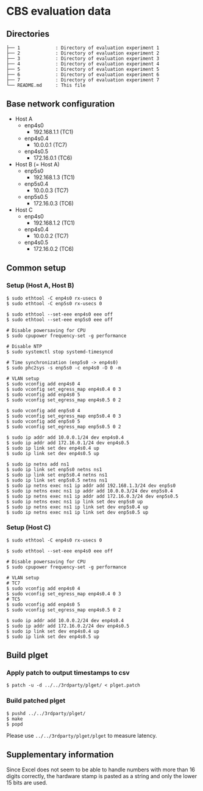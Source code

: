 # CBS evaluation data

## Directories

```
├── 1             : Directory of evaluation experiment 1
├── 2             : Directory of evaluation experiment 2
├── 3             : Directory of evaluation experiment 3
├── 4             : Directory of evaluation experiment 4
├── 5             : Directory of evaluation experiment 5
├── 6             : Directory of evaluation experiment 6
├── 7             : Directory of evaluation experiment 7
└── README.md     : This file
```

## Base network configuration

- Host A
  - enp4s0
    - 192.168.1.1 (TC1)
  - enp4s0.4
    - 10.0.0.1 (TC7)
  - enp4s0.5
    - 172.16.0.1 (TC6)
- Host B (= Host A)
  - enp5s0
    - 192.168.1.3 (TC1)
  - enp5s0.4
    - 10.0.0.3 (TC7)
  - enp5s0.5
    - 172.16.0.3 (TC6)
- Host C
  - enp4s0
    - 192.168.1.2 (TC1)
  - enp4s0.4
    - 10.0.0.2 (TC7)
  - enp4s0.5
    - 172.16.0.2 (TC6)

## Common setup

### Setup (Host A, Host B)
```shell
$ sudo ethtool -C enp4s0 rx-usecs 0
$ sudo ethtool -C enp5s0 rx-usecs 0

$ sudo ethtool --set-eee enp4s0 eee off
$ sudo ethtool --set-eee enp5s0 eee off

# Disable powersaving for CPU
$ sudo cpupower frequency-set -g performance

# Disable NTP
$ sudo systemctl stop systemd-timesyncd

# Time synchronization (enp5s0 -> enp4s0)
$ sudo phc2sys -s enp5s0 -c enp4s0 -O 0 -m

# VLAN setup
$ sudo vconfig add enp4s0 4
$ sudo vconfig set_egress_map enp4s0.4 0 3
$ sudo vconfig add enp4s0 5
$ sudo vconfig set_egress_map enp4s0.5 0 2

$ sudo vconfig add enp5s0 4
$ sudo vconfig set_egress_map enp5s0.4 0 3
$ sudo vconfig add enp5s0 5
$ sudo vconfig set_egress_map enp5s0.5 0 2

$ sudo ip addr add 10.0.0.1/24 dev enp4s0.4
$ sudo ip addr add 172.16.0.1/24 dev enp4s0.5
$ sudo ip link set dev enp4s0.4 up
$ sudo ip link set dev enp4s0.5 up

$ sudo ip netns add ns1
$ sudo ip link set enp5s0 netns ns1
$ sudo ip link set enp5s0.4 netns ns1
$ sudo ip link set enp5s0.5 netns ns1
$ sudo ip netns exec ns1 ip addr add 192.168.1.3/24 dev enp5s0
$ sudo ip netns exec ns1 ip addr add 10.0.0.3/24 dev enp5s0.4
$ sudo ip netns exec ns1 ip addr add 172.16.0.3/24 dev enp5s0.5
$ sudo ip netns exec ns1 ip link set dev enp5s0 up
$ sudo ip netns exec ns1 ip link set dev enp5s0.4 up
$ sudo ip netns exec ns1 ip link set dev enp5s0.5 up
```
### Setup (Host C)
```shell
$ sudo ethtool -C enp4s0 rx-usecs 0

$ sudo ethtool --set-eee enp4s0 eee off

# Disable powersaving for CPU
$ sudo cpupower frequency-set -g performance

# VLAN setup
# TC7
$ sudo vconfig add enp4s0 4
$ sudo vconfig set_egress_map enp4s0.4 0 3
# TC5
$ sudo vconfig add enp4s0 5
$ sudo vconfig set_egress_map enp4s0.5 0 2

$ sudo ip addr add 10.0.0.2/24 dev enp4s0.4
$ sudo ip addr add 172.16.0.2/24 dev enp4s0.5
$ sudo ip link set dev enp4s0.4 up
$ sudo ip link set dev enp4s0.5 up
```

## Build plget
### Apply patch to output timestamps to csv
```shell
$ patch -u -d ../../3rdparty/plget/ < plget.patch
```
### Build patched plget
```shell
$ pushd ../../3rdparty/plget/
$ make
$ popd
```
Please use `../../3rdparty/plget/plget` to measure latency.

## Supplementary information

Since Excel does not seem to be able to handle numbers with more than 16 digits correctly, the hardware stamp is pasted as a string and only the lower 15 bits are used.
